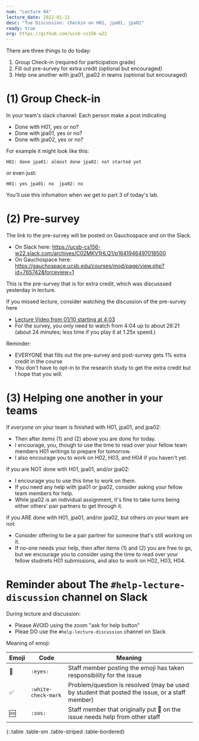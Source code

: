 ```yaml
---
num: "Lecture 04"
lecture_date: 2022-01-11
desc: "Tue Discussion: checkin on H01, jpa01, jpa02"
ready: true
org: https://github.com/ucsb-cs156-w22
---
```



There are three things to do today:

1. Group Check-in (required for participation grade)
2. Fill out pre-survey for extra credit (optional but encouraged)
3. Help one another with jpa01, jpa02 in teams (optional but encouraged)

# (1) Group Check-in

 In your team's slack channel: Each person make a post indicating
  
 * Done with H01, yes or no?
 * Done with jpa01, yes or no?
 * Done with jpa02, yes or no?
 
 For example it might look like this:
 
 ```
 H01: done jpa01: almost done jpa02: not started yet
 ```
 
or even just:

 ```
 H01: yes jpa01: no  jpa02: no
 ```

You'll use this infomation when we get to part 3 of today's lab.

# (2) Pre-survey

The link to the pre-survey will be posted on Gauchospace and on the Slack. 

* On Slack here: <https://ucsb-cs156-w22.slack.com/archives/C02MKV1HLQ1/p1641946497018500>
* On Gauchospace here: <https://gauchospace.ucsb.edu/courses/mod/page/view.php?id=765742&forceview=1>

This is the pre-survey that is for extra credit, which was discusssed yesterday in lecture.

If you missed lecture, consider watching the discussion of the pre-survey here
* [Lecture Video from 01/10 starting at 4:03](https://gauchocast.hosted.panopto.com/Panopto/Pages/Viewer.aspx?id=e3628c82-674c-4578-a75a-ae1a000c1501&start=243)
* For the survey, you only need to watch from 4:04 up to about 28:21 (about 24 minutes; less time if you play it at 1.25x speed.)

Reminder:
* EVERYONE that fills out the pre-survey and post-survey gets 1% extra credit in the course
* You don't have to opt-in to the research study to get the extra credit but I hope that you will.

# (3) Helping one another in your teams

If *everyone* on your team is finished with H01, jpa01, and jpa02:
* Then after items (1) and (2) above you are done for today.
* I encourage, you, though to use the time to read over your fellow team members H01 writings to prepare for tomorrow.
* I also encourage you to work on H02, H03, and H04 if you haven't yet.

If *you* are NOT done with H01, jpa01, and/or jpa02:
* I encourage you to use this time to work on them.
* If you need any help with jpa01 or jpa02, consider asking your fellow team members for help.
* While jpa02 is an individual assignment, it's fine to take turns being either others' pair partners to get through it.

If *you* ARE  done with H01, jpa01, and/or jpa02, but others on your team are not:
* Consider offering to be a pair partner for someone that's still working on it.
* If no-one needs your help, then after items (1) and (2) you are free to go, but we encourage you to consider using the time to read over your fellow studnets H01 submissions, and also to 
  work on H02, H03, H04.

# Reminder about The `#help-lecture-discussion` channel on Slack

During lecture and discussion:

* Please AVOID using the zoom "ask for help button"
* Pleae DO use the `#help-lecture-discussion` channel on Slack

Meaning of emoji:

| Emoji | Code | Meaning |
|-|-|-|
| 👀 |`:eyes:` | Staff member posting the emoji has taken responsibility for the issue |
| ✅  | `:white-check-mark` | Problem/question is resolved (may be used by student that posted the issue, or a staff member) |
| 🆘 | `:sos:` | Staff member that originally put 👀 on the issue needs help from other staff |
{:.table .table-sm .table-striped .table-bordered}




